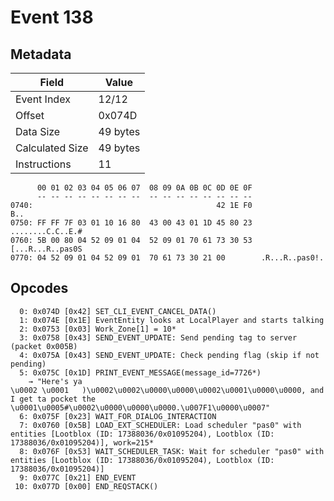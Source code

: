 # Event 138

## Metadata

| Field           | Value    |
|-----------------|----------|
| Event Index     | 12/12    |
| Offset          | 0x074D   |
| Data Size       | 49 bytes |
| Calculated Size | 49 bytes |
| Instructions    | 11       |

```
      00 01 02 03 04 05 06 07  08 09 0A 0B 0C 0D 0E 0F
      -- -- -- -- -- -- -- --  -- -- -- -- -- -- -- --
0740:                                         42 1E F0               B..
0750: FF FF 7F 03 01 10 16 80  43 00 43 01 1D 45 80 23  ........C.C..E.#
0760: 5B 00 80 04 52 09 01 04  52 09 01 70 61 73 30 53  [...R...R..pas0S
0770: 04 52 09 01 04 52 09 01  70 61 73 30 21 00        .R...R..pas0!.  
```

## Opcodes

```
  0: 0x074D [0x42] SET_CLI_EVENT_CANCEL_DATA()
  1: 0x074E [0x1E] EventEntity looks at LocalPlayer and starts talking
  2: 0x0753 [0x03] Work_Zone[1] = 10*
  3: 0x0758 [0x43] SEND_EVENT_UPDATE: Send pending tag to server (packet 0x005B)
  4: 0x075A [0x43] SEND_EVENT_UPDATE: Check pending flag (skip if not pending)
  5: 0x075C [0x1D] PRINT_EVENT_MESSAGE(message_id=7726*)
    → "Here's ya 
\u0002 \u0001	)\u0002\u0002\u0000\u0000\u0002\u0001\u0000\u0000, and I get ta pocket the \u0001\u0005#\u0002\u0000\u0000\u0000.\u007F1\u0000\u0007"
  6: 0x075F [0x23] WAIT_FOR_DIALOG_INTERACTION
  7: 0x0760 [0x5B] LOAD_EXT_SCHEDULER: Load scheduler "pas0" with entities [Lootblox (ID: 17388036/0x01095204), Lootblox (ID: 17388036/0x01095204)], work=215*
  8: 0x076F [0x53] WAIT_SCHEDULER_TASK: Wait for scheduler "pas0" with entities [Lootblox (ID: 17388036/0x01095204), Lootblox (ID: 17388036/0x01095204)]
  9: 0x077C [0x21] END_EVENT
 10: 0x077D [0x00] END_REQSTACK()
```
